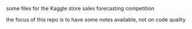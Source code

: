 some files for the Kaggle store sales forecasting competition

the focus of this repo is to have some notes available, not on code quality
